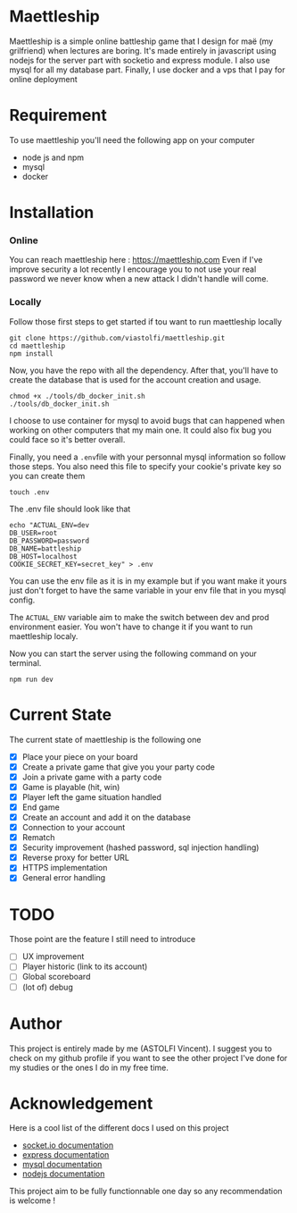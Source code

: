 # Maettleship

Maettleship is a simple online battleship game that I design for maë (my grilfriend) when lectures are boring. 
It's made entirely in javascript using nodejs for the server part with socketio and express module. I also use mysql for all my database part. Finally, I use docker and a vps that I pay for online deployment

# Requirement

To use maettleship you'll need the following app on your computer

* node js and npm
* mysql
* docker

# Installation

### Online

You can reach maettleship here : https://maettleship.com
Even if I've improve security a lot recently I encourage you to not use your real password we never know when a new attack I didn't handle will come.

### Locally

Follow those first steps to get started if tou want to run maettleship locally

```
git clone https://github.com/viastolfi/maettleship.git
cd maettleship
npm install
```

Now, you have the repo with all the dependency. After that, you'll have to create the database that is used for the account creation and usage.

```
chmod +x ./tools/db_docker_init.sh
./tools/db_docker_init.sh
```

I choose to use container for mysql to avoid bugs that can happened when working on other computers that my main one. It could also fix bug you could face so it's better overall.

Finally, you need a `.env`file with your personnal mysql information so follow those steps. You also need this file to specify your cookie's private key so you can create them

```
touch .env
```

The .env file should look like that

```
echo "ACTUAL_ENV=dev
DB_USER=root
DB_PASSWORD=password
DB_NAME=battleship
DB_HOST=localhost
COOKIE_SECRET_KEY=secret_key" > .env
```

You can use the env file as it is in my example but if you want make it yours just don't forget to have the same variable in your env file that in you mysql config.

The `ACTUAL_ENV` variable aim to make the switch between dev and prod environment easier. You won't have to change it if you want to run maettleship localy.

Now you can start the server using the following command on your terminal.

`npm run dev`

# Current State

The current state of maettleship is the following one

- [X] Place your piece on your board
- [X] Create a private game that give you your party code
- [X] Join a private game with a party code
- [X] Game is playable (hit, win)
- [X] Player left the game situation handled
- [X] End game
- [X] Create an account and add it on the database
- [X] Connection to your account
- [X] Rematch 
- [X] Security improvement (hashed password, sql injection handling)
- [X] Reverse proxy for better URL
- [X] HTTPS implementation
- [X] General error handling

# TODO

Those point are the feature I still need to introduce

- [ ] UX improvement
- [ ] Player historic (link to its account)
- [ ] Global scoreboard
- [ ] (lot of) debug

# Author

This project is entirely made by me (ASTOLFI Vincent). I suggest you to check on my github profile if you want to see the other project I've done for my studies or the ones I do in my free time. 

# Acknowledgement 

Here is a cool list of the different docs I used on this project

- [socket.io documentation](https://socket.io/fr/docs/v4/)
- [express documentation](https://expressjs.com/)
- [mysql documentation](https://dev.mysql.com/doc/)
- [nodejs documentation](https://nodejs.org/docs/latest/api/)

This project aim to be fully functionnable one day so any recommendation is welcome !
